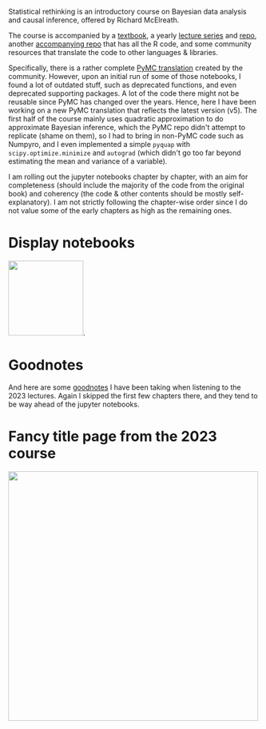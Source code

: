 Statistical rethinking is an introductory course on Bayesian data analysis and causal inference, offered by Richard McElreath. 

The course is accompanied by a [textbook](https://xcelab.net/rm/statistical-rethinking/), a yearly [lecture series](https://youtu.be/FdnMWdICdRs) and [repo](https://github.com/rmcelreath/stat_rethinking_2023), another [accompanying repo](https://github.com/rmcelreath/rethinking) that has all the R code, and some community resources that translate the code to other languages & libraries. 

Specifically, there is a rather complete [PyMC translation](https://github.com/pymc-devs/pymc-resources/tree/main/Rethinking_2) created by the community. However, upon an initial run of some of those notebooks, I found a lot of outdated stuff, such as deprecated functions, and even deprecated supporting packages. A lot of the code there might not be reusable since PyMC has changed over the years. Hence, here I have been working on a new PyMC translation that reflects the latest version (v5). The first half of the course mainly uses quadratic approximation to do approximate Bayesian inference, which the PyMC repo didn't attempt to replicate (shame on them), so I had to bring in non-PyMC code such as Numpyro, and I even implemented a simple `pyquap` with `scipy.optimize.minimize` and `autograd` (which didn't go too far beyond estimating the mean and variance of a variable).

I am rolling out the jupyter notebooks chapter by chapter, with an aim for completeness (should include the majority of the code from the original book) and coherency (the code & other contents should be mostly self-explanatory). I am not strictly following the chapter-wise order since I do not value some of the early chapters as high as the remaining ones. 

# Display notebooks
[<img src="https://nbviewer.org/static/img/nav_logo.svg" width="150"/>](https://nbviewer.org/github/jaredxfeng/rethinking/tree/dev/).

# Goodnotes
And here are some [goodnotes](https://web.goodnotes.com/s/8ERStxgngckNf2VWF4FujP#page-1) I have been taking when listening to the 2023 lectures. Again I skipped the first few chapters there, and they tend to be way ahead of the jupyter notebooks.

# Fancy title page from the 2023 course
<img src="title.gif" width="500">
